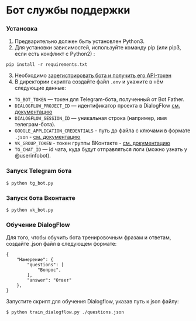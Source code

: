 # Бот службы поддержки 
  
### Установка
1. Предварительно должен быть установлен Python3.
2. Для установки зависимостей, используйте команду pip (или pip3, если есть конфликт с Python2) :
```
pip install -r requirements.txt
```
3. Необходимо [зарегистрировать бота и получить его API-токен](https://telegram.me/BotFather)
4. В директории скрипта создайте файл `.env` и укажите в нём следующие данные:

- `TG_BOT_TOKEN` — токен для Telegram-бота, полученный от Bot Father.
- `DIALOGFLOW_PROJECT_ID` — идентификатор проекта в DialogFlow [см. документацию](https://cloud.google.com/dialogflow/es/docs/quick/setup) 
- `DIALOGFLOW_SESSION_ID` — уникальная строка (например, имя телеграм-бота). 
- `GOOGLE_APPLICATION_CREDENTIALS` - путь до файла с ключами в формате `.json` - [см. документацию](https://cloud.google.com/docs/authentication/client-libraries)
- `VK_GROUP_TOKEN` - токен группы ВКонтакте - [см. документацию](https://dev.vk.com/api/access-token/getting-started#%D0%9A%D0%BB%D1%8E%D1%87%20%D0%B4%D0%BE%D1%81%D1%82%D1%83%D0%BF%D0%B0%20%D1%81%D0%BE%D0%BE%D0%B1%D1%89%D0%B5%D1%81%D1%82%D0%B2%D0%B0)
- `TG_CHAT_ID` — id чата, куда будут отправляться логи (можно узнать у @userinfobot).


### Запуск Telegram бота 
```
$ python tg_bot.py
```

### Запуск бота Вконтакте 
```
$ python vk_bot.py
```

### Обучение DialogFlow 
Для того, чтобы обучить бота тренировочным фразам и ответам, создайте .json файл в следующем формате:
```
{
    "Намерение": {
        "questions": [
            "Вопрос",
        ],
        "answer": "Ответ"
    },
}

```

Запустите скрипт для обучения Dialogflow, указав путь к json файлу:
```
$ python train_dialogflow.py ./questions.json
```